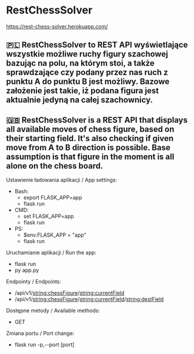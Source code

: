 ﻿# RestChessSolver
 
 https://rest-chess-solver.herokuapp.com/
 
🇵🇱
RestChessSolver to REST API wyświetlające wszystkie możliwe ruchy figury szachowej bazując na polu, na którym stoi, a także sprawdzające czy podany przez nas ruch z punktu A do punktu B jest możliwy. Bazowe założenie jest takie, iż podana figura jest aktualnie jedyną na całej szachownicy.
---
🇬🇧
RestChessSolver is a REST API that displays all available moves of chess figure, based on their starting field. It's also checking if given move from A to B direction is possible. Base assumption is that figure in the moment is all alone on the chess board.
-----

Ustawienie ładowania aplikacji / App settings:
  - Bash:
      - export FLASK_APP=app
      - flask run
  - CMD:
      - set FLASK_APP=app
      - flask run
  - PS:
      - $env:FLASK_APP = "app"
      - flask run

Uruchamianie aplikacji / Run the app:
 - flask run
 - py app.py

 Endpointy / Endpoints:
  - /api/v1/<string:chessFigure>/<string:currentField>
  - /api/v1/<string:chessFigure>/<string:currentField>/<string:destField>

  Dostępne metody / Available methods:
  - GET

  Zmiana portu / Port change:
  - flask run -p,--port [port]
